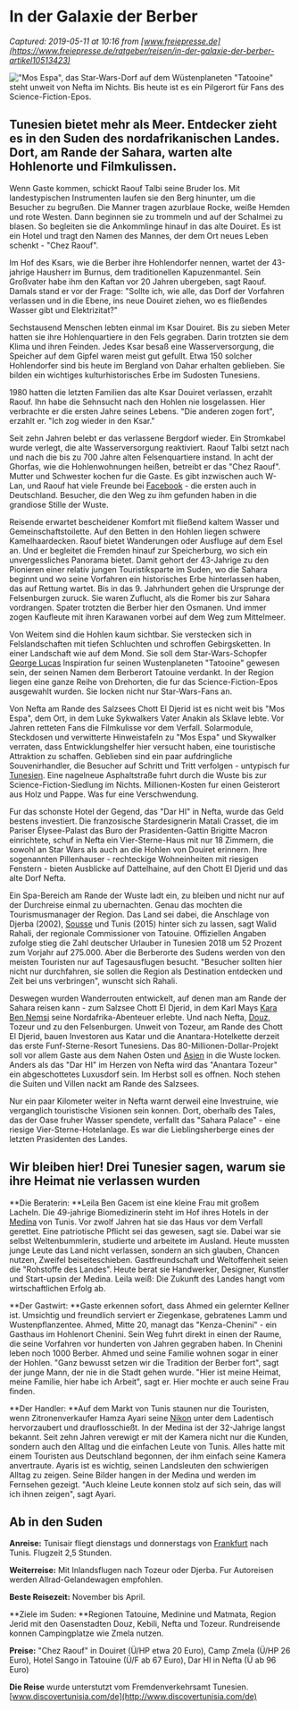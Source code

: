 # In der Galaxie der Berber

_Captured: 2019-05-11 at 10:16 from [www.freiepresse.de](https://www.freiepresse.de/ratgeber/reisen/in-der-galaxie-der-berber-artikel10513423)_

!["Mos Espa", das Star-Wars-Dorf auf dem Wüstenplaneten "Tatooine" steht unweit von Nefta im Nichts. Bis heute ist es ein Pilgerort für Fans des Science-Fiction-Epos. ](https://pics.freiepresse.de/DYNIMG/02/38/6800238_M650x433.jpg)

## Tunesien bietet mehr als Meer. Entdecker zieht es in den Suden des nordafrikanischen Landes. Dort, am Rande der Sahara, warten alte Hohlenorte und Filmkulissen.

Wenn Gaste kommen, schickt Raouf Talbi seine Bruder los. Mit landestypischen Instrumenten laufen sie den Berg hinunter, um die Besucher zu begrußen. Die Manner tragen azurblaue Rocke, weiße Hemden und rote Westen. Dann beginnen sie zu trommeln und auf der Schalmei zu blasen. So begleiten sie die Ankommlinge hinauf in das alte Douiret. Es ist ein Hotel und tragt den Namen des Mannes, der dem Ort neues Leben schenkt - "Chez Raouf".

Im Hof des Ksars, wie die Berber ihre Hohlendorfer nennen, wartet der 43-jahrige Hausherr im Burnus, dem traditionellen Kapuzenmantel. Sein Großvater habe ihm den Kaftan vor 20 Jahren ubergeben, sagt Raouf. Damals stand er vor der Frage: "Sollte ich, wie alle, das Dorf der Vorfahren verlassen und in die Ebene, ins neue Douiret ziehen, wo es fließendes Wasser gibt und Elektrizitat?"

Sechstausend Menschen lebten einmal im Ksar Douiret. Bis zu sieben Meter hatten sie ihre Hohlenquartiere in den Fels gegraben. Darin trotzten sie dem Klima und ihren Feinden. Jedes Ksar besaß eine Wasserversorgung, die Speicher auf dem Gipfel waren meist gut gefullt. Etwa 150 solcher Hohlendorfer sind bis heute im Bergland von Dahar erhalten geblieben. Sie bilden ein wichtiges kulturhistorisches Erbe im Sudosten Tunesiens.

1980 hatten die letzten Familien das alte Ksar Douiret verlassen, erzahlt Raouf. Ihn habe die Sehnsucht nach den Hohlen nie losgelassen. Hier verbrachte er die ersten Jahre seines Lebens. "Die anderen zogen fort", erzahlt er. "Ich zog wieder in den Ksar."

Seit zehn Jahren belebt er das verlassene Bergdorf wieder. Ein Stromkabel wurde verlegt, die alte Wasserversorgung reaktiviert. Raouf Talbi setzt nach und nach die bis zu 700 Jahre alten Felsenquartiere instand. In acht der Ghorfas, wie die Hohlenwohnungen heißen, betreibt er das "Chez Raouf". Mutter und Schwester kochen fur die Gaste. Es gibt inzwischen auch W-Lan, und Raouf hat viele Freunde bei [Facebook](https://www.freiepresse.de/thema/organisation/facebook) \- die ersten auch in Deutschland. Besucher, die den Weg zu ihm gefunden haben in die grandiose Stille der Wuste.

Reisende erwartet bescheidener Komfort mit fließend kaltem Wasser und Gemeinschaftstoilette. Auf den Betten in den Hohlen liegen schwere Kamelhaardecken. Raouf bietet Wanderungen oder Ausfluge auf dem Esel an. Und er begleitet die Fremden hinauf zur Speicherburg, wo sich ein unvergessliches Panorama bietet. Damit gehort der 43-Jahrige zu den Pionieren einer relativ jungen Touristiksparte im Suden, wo die Sahara beginnt und wo seine Vorfahren ein historisches Erbe hinterlassen haben, das auf Rettung wartet. Bis in das 9. Jahrhundert gehen die Ursprunge der Felsenburgen zuruck. Sie waren Zuflucht, als die Romer bis zur Sahara vordrangen. Spater trotzten die Berber hier den Osmanen. Und immer zogen Kaufleute mit ihren Karawanen vorbei auf dem Weg zum Mittelmeer.

Von Weitem sind die Hohlen kaum sichtbar. Sie verstecken sich in Felslandschaften mit tiefen Schluchten und schroffen Gebirgsketten. In einer Landschaft wie auf dem Mond. Sie soll dem Star-Wars-Schopfer [George Lucas](https://www.freiepresse.de/thema/person/george+lucas) Inspiration fur seinen Wustenplaneten "Tatooine" gewesen sein, der seinen Namen dem Berberort Tatouine verdankt. In der Region liegen eine ganze Reihe von Drehorten, die fur das Science-Fiction-Epos ausgewahlt wurden. Sie locken nicht nur Star-Wars-Fans an.

Von Nefta am Rande des Salzsees Chott El Djerid ist es nicht weit bis "Mos Espa", dem Ort, in dem Luke Sykwalkers Vater Anakin als Sklave lebte. Vor Jahren retteten Fans die Filmkulisse vor dem Verfall. Solarmodule, Steckdosen und verwitterte Hinweistafeln zu "Mos Espa" und Skywalker verraten, dass Entwicklungshelfer hier versucht haben, eine touristische Attraktion zu schaffen. Geblieben sind ein paar aufdringliche Souvenirhandler, die Besucher auf Schritt und Tritt verfolgen - untypisch fur [Tunesien](https://www.freiepresse.de/thema/ort/tunesien). Eine nagelneue Asphaltstraße fuhrt durch die Wuste bis zur Science-Fiction-Siedlung im Nichts. Millionen-Kosten fur einen Geisterort aus Holz und Pappe. Was fur eine Verschwendung.

Fur das schonste Hotel der Gegend, das "Dar HI" in Nefta, wurde das Geld bestens investiert. Die franzosische Stardesignerin Matali Crasset, die im Pariser Élysee-Palast das Buro der Prasidenten-Gattin Brigitte Macron einrichtete, schuf in Nefta ein Vier-Sterne-Haus mit nur 18 Zimmern, die sowohl an Star Wars als auch an die Hohlen von Douiret erinnern. Ihre sogenannten Pillenhauser - rechteckige Wohneinheiten mit riesigen Fenstern - bieten Ausblicke auf Dattelhaine, auf den Chott El Djerid und das alte Dorf Nefta.

Ein Spa-Bereich am Rande der Wuste ladt ein, zu bleiben und nicht nur auf der Durchreise einmal zu ubernachten. Genau das mochten die Tourismusmanager der Region. Das Land sei dabei, die Anschlage von Djerba (2002), [Sousse](https://www.freiepresse.de/thema/ort/sousse) und Tunis (2015) hinter sich zu lassen, sagt Walid Rahali, der regionale Commissioner von Tatouine. Offiziellen Angaben zufolge stieg die Zahl deutscher Urlauber in Tunesien 2018 um 52 Prozent zum Vorjahr auf 275.000. Aber die Berberorte des Sudens werden von den meisten Touristen nur auf Tagesausflugen besucht. "Besucher sollten hier nicht nur durchfahren, sie sollen die Region als Destination entdecken und Zeit bei uns verbringen", wunscht sich Rahali.

Deswegen wurden Wanderrouten entwickelt, auf denen man am Rande der Sahara reisen kann - zum Salzsee Chott El Djerid, in dem Karl Mays [Kara Ben Nemsi](https://www.freiepresse.de/thema/person/kara+ben+nemsi) seine Nordafrika-Abenteuer erlebte. Und nach Nefta, [Douz](https://www.freiepresse.de/thema/ort/douz), Tozeur und zu den Felsenburgen. Unweit von Tozeur, am Rande des Chott El Djerid, bauen Investoren aus Katar und die Anantara-Hotelkette derzeit das erste Funf-Sterne-Resort Tunesiens. Das 80-Millionen-Dollar-Projekt soll vor allem Gaste aus dem Nahen Osten und [Asien](https://www.freiepresse.de/thema/ort/asien) in die Wuste locken. Anders als das "Dar HI" im Herzen von Nefta wird das "Anantara Tozeur" ein abgeschottetes Luxusdorf sein. Im Herbst soll es offnen. Noch stehen die Suiten und Villen nackt am Rande des Salzsees.

Nur ein paar Kilometer weiter in Nefta warnt derweil eine Investruine, wie verganglich touristische Visionen sein konnen. Dort, oberhalb des Tales, das der Oase fruher Wasser spendete, verfallt das "Sahara Palace" \- eine riesige Vier-Sterne-Hotelanlage. Es war die Lieblingsherberge eines der letzten Prasidenten des Landes.

## Wir bleiben hier! Drei Tunesier sagen, warum sie ihre Heimat nie verlassen wurden 

**Die Beraterin: **Leila Ben Gacem ist eine kleine Frau mit großem Lacheln. Die 49-jahrige Biomedizinerin steht im Hof ihres Hotels in der [Medina](https://www.freiepresse.de/thema/ort/medina) von Tunis. Vor zwolf Jahren hat sie das Haus vor dem Verfall gerettet. Eine patriotische Pflicht sei das gewesen, sagt sie. Dabei war sie selbst Weltenbummlerin, studierte und arbeitete im Ausland. Heute mussten junge Leute das Land nicht verlassen, sondern an sich glauben, Chancen nutzen, Zweifel beiseiteschieben. Gastfreundschaft und Weltoffenheit seien die "Rohstoffe des Landes". Heute berat sie Handwerker, Designer, Kunstler und Start-upsin der Medina. Leila weiß: Die Zukunft des Landes hangt vom wirtschaftlichen Erfolg ab.

**Der Gastwirt: **Gaste erkennen sofort, dass Ahmed ein gelernter Kellner ist. Umsichtig und freundlich serviert er Ziegenkase, gebratenes Lamm und Wustenpflanzentee. Ahmed, Mitte 20, managt das "Kenza-Chenini" \- ein Gasthaus im Hohlenort Chenini. Sein Weg fuhrt direkt in einen der Raume, die seine Vorfahren vor hunderten von Jahren gegraben haben. In Chenini leben noch 1000 Berber. Ahmed und seine Familie wohnen sogar in einer der Hohlen. "Ganz bewusst setzen wir die Tradition der Berber fort", sagt der junge Mann, der nie in die Stadt gehen wurde. "Hier ist meine Heimat, meine Familie, hier habe ich Arbeit", sagt er. Hier mochte er auch seine Frau finden.

**Der Handler: **Auf dem Markt von Tunis staunen nur die Touristen, wenn Zitronenverkaufer Hamza Ayari seine [Nikon](https://www.freiepresse.de/thema/organisation/nikon) unter dem Ladentisch hervorzaubert und drauflosschießt. In der Medina ist der 32-Jahrige langst bekannt. Seit zehn Jahren verewigt er mit der Kamera nicht nur die Kunden, sondern auch den Alltag und die einfachen Leute von Tunis. Alles hatte mit einem Touristen aus Deutschland begonnen, der ihm einfach seine Kamera anvertraute. Ayaris ist es wichtig, seinen Landsleuten den schwierigen Alltag zu zeigen. Seine Bilder hangen in der Medina und werden im Fernsehen gezeigt. "Auch kleine Leute konnen stolz auf sich sein, das will ich ihnen zeigen", sagt Ayari.

## Ab in den Suden 

**Anreise:** Tunisair fliegt dienstags und donnerstags von [Frankfurt](https://www.freiepresse.de/thema/ort/frankfurt) nach Tunis. Flugzeit 2,5 Stunden.

**Weiterreise:** Mit Inlandsflugen nach Tozeur oder Djerba. Fur Autoreisen werden Allrad-Gelandewagen empfohlen.

**Beste Reisezeit:** November bis April.

**Ziele im Suden: **Regionen Tatouine, Medinine und Matmata, Region Jerid mit den Oasenstadten Douz, Kebili, Nefta und Tozeur. Rundreisende konnen Campingplatze wie Zmela nutzen.

**Preise:** "Chez Raouf" in Douiret (Ü/HP etwa 20 Euro), Camp Zmela (Ü/HP 26 Euro), Hotel Sango in Tatouine (Ü/F ab 67 Euro), Dar HI in Nefta (Ü ab 96 Euro)

**Die Reise** wurde unterstutzt vom Fremdenverkehrsamt Tunesien. [www.discovertunisia.com/de](http://www.discovertunisia.com/de)
